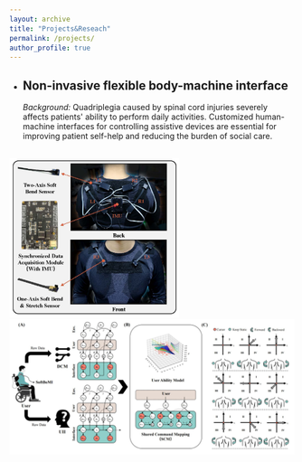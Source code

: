 ```yaml
---
layout: archive
title: "Projects&Reseach"
permalink: /projects/
author_profile: true
---
```

- ## Non-invasive flexible body-machine interface
  *Background:* Quadriplegia caused by spinal cord injuries severely affects patients' ability to perform daily activities. Customized human-machine interfaces for controlling assistive devices are essential for improving patient self-help and reducing the burden of social care.
<div>			<!--块级封装-->
    <br>		<!--换行-->  
    <img src="/images/TNSRE.jpg"
         alt="Failed load figure"
         width="300"/> 
    <img src="/images/TNSRE_2.jpg"
     alt="Failed load figure"
     width="595"/>
    <br>		<!--换行-->  
</div>
